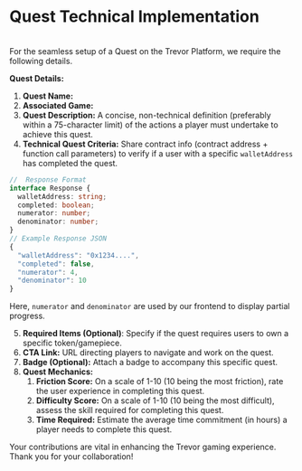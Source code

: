 # Quest Technical Implementation

\
For the seamless setup of a Quest on the Trevor Platform, we require the following details.&#x20;

**Quest Details:**

1. **Quest Name:**
2. **Associated Game:**
3. **Quest Description:** A concise, non-technical definition (preferably within a 75-character limit) of the actions a player must undertake to achieve this quest.
4. **Technical Quest Criteria:** Share contract info (contract address + function call parameters) to verify if a user with a specific `walletAddress`  has completed the quest.

```typescript
//  Response Format
interface Response {
  walletAddress: string;
  completed: boolean;
  numerator: number;
  denominator: number;
}
// Example Response JSON
{
  "walletAddress": "0x1234....",
  "completed": false,
  "numerator": 4,
  "denominator": 10
}
```

Here, `numerator` and `denominator` are used by our frontend to display partial progress.

5. **Required Items (Optional)**: Specify if the quest requires users to own a specific token/gamepiece.
6. **CTA Link:** URL directing players to navigate and work on the quest.
7. **Badge (Optional):** Attach a badge to accompany this specific quest.
8. **Quest Mechanics:**&#x20;
   1. **Friction Score:** On a scale of 1-10 (10 being the most friction), rate the user experience in completing this quest.
   2. **Difficulty Score:** On a scale of 1-10 (10 being the most difficult), assess the skill required for completing this quest.
   3. **Time Required:** Estimate the average time commitment (in hours) a player needs to complete this quest.

Your contributions are vital in enhancing the Trevor gaming experience. Thank you for your collaboration!
